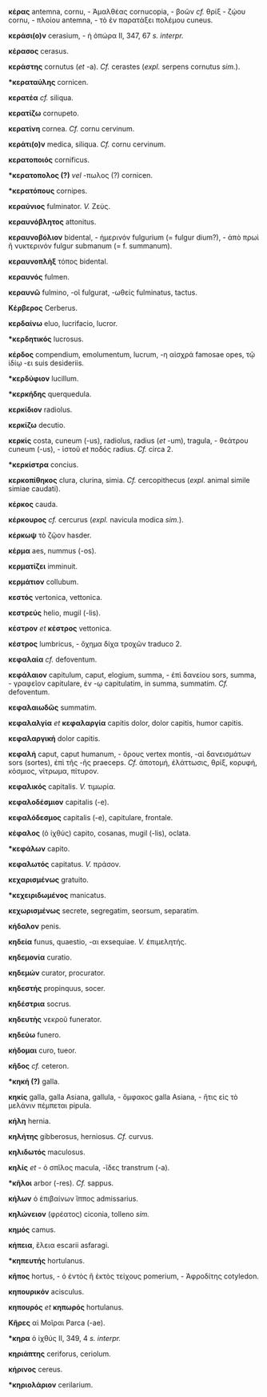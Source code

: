 **κέρας** antemna, cornu, - Ἀμαλθέας cornucopia, - βοῶν *cf.* θρίξ -
ζῴου cornu, - πλοίου antemna, - τὸ ἐν παρατάξει πολέμου cuneus.

**κεράσι(ο)ν** cerasium, - ἡ ὀπώρα II, 347, 67 *s. interpr.*

**κέρασος** cerasus.

**κεράστης** cornutus (*et* -a). *Cf.* cerastes (*expl.* serpens
cornutus *sim.*).

**\*κεραταύλης** cornicen.

**κερατέα** *cf.* siliqua.

**κερατίζω** cornupeto.

**κερατίνη** cornea. *Cf.* cornu cervinum.

**κεράτι(ο)ν** medica, siliqua. *Cf.* cornu cervinum.

**κερατοποιός** cornificus.

**\*κερατοπολος (?)** *vel* -πωλος (?) cornicen.

**\*κερατόπους** cornipes.

**κεραύνιος** fulminator. *V.* Ζεύς.

**κεραυνόβλητος** attonitus.

**κεραυνοβόλιον** bidental, - ἡμερινόν fulgurium (= fulgur dium?), - ἀπὸ
πρωὶ ἢ νυκτερινόν fulgur submanum (= f. summanum).

**κεραυνοπλὴξ** τόπος bidental.

**κεραυνός** fulmen.

**κεραυνῶ** fulmino, -οῖ fulgurat, -ωθείς fulminatus, tactus.

**Κέρβερος** Cerberus.

**κερδαίνω** eluo, lucrifacio, lucror.

**\*κερδητικός** lucrosus.

**κέρδος** compendium, emolumentum, lucrum, -η αἰσχρά famosae opes, τῷ
ἰδίῳ -ει suis desideriis.

**\*κερδύφιον** lucillum.

**\*κερκήδης** querquedula.

**κερκίδιον** radiolus.

**κερκίζω** decutio.

**κερκίς** costa, cuneum (-us), radiolus, radius (*et* -um), tragula, -
θεάτρου cuneum (-us), - ἱστοῦ *et* ποδός radius. *Cf.* circa 2.

**\*κερκίστρα** concius.

**κερκοπίθηκος** clura, clurina, simia. *Cf.* cercopithecus (*expl.*
animal simile simiae caudati).

**κέρκος** cauda.

**κέρκουρος** *cf.* cercurus (*expl.* navicula modica *sim.*).

**κέρκωψ** τὸ ζῷον hasder.

**κέρμα** aes, nummus (-os).

**κερματίζει** imminuit.

**κερμάτιον** collubum.

**κεστός** vertonica, vettonica.

**κεστρεύς** helio, mugil (-lis).

**κέστρον** *et* **κέστρος** vettonica.

**κέστρος** lumbricus, - ὄχημα δίχα τροχῶν traduco 2.

**κεφαλαία** *cf.* defoventum.

**κεφάλαιον** capitulum, caput, elogium, summa, - ἐπὶ δανείου sors,
summa, - γραφεῖον capitulare, ἐν -ῳ capitulatim, in summa, summatim.
*Cf.* defoventum.

**κεφαλαιωδῶς** summatim.

**κεφαλαλγία** *et* **κεφαλαργία** capitis dolor, dolor capitis, humor
capitis.

**κεφαλαργική** dolor capitis.

**κεφαλή** caput, caput humanum, - ὄρους vertex montis, -αὶ δανεισμάτων
sors (sortes), ἐπὶ τῆς -ῆς praeceps. *Cf.* ἀποτομή, ἐλάττωσις, θρίξ,
κορυφή, κόσμιος, νίτρωμα, πίτυρον.

**κεφαλικός** capitalis. *V.* τιμωρία.

**κεφαλοδέσμιον** capitalis (-e).

**κεφαλόδεσμος** capitalis (-e), capitulare, frontale.

**κέφαλος** (ὁ ἰχθύς) capito, cosanas, mugil (-lis), oclata.

**\*κεφάλων** capito.

**κεφαλωτός** capitatus. *V.* πράσον.

**κεχαρισμένως** gratuito.

**\*κεχειριδωμένος** manicatus.

**κεχωρισμένως** secrete, segregatim, seorsum, separatim.

**κήδαλον** penis.

**κηδεία** funus, quaestio, -αι exsequiae. *V.* ἐπιμελητής.

**κηδεμονία** curatio.

**κηδεμών** curator, procurator.

**κηδεστής** propinquus, socer.

**κηδέστρια** socrus.

**κηδευτὴς** νεκροῦ funerator.

**κηδεύω** funero.

**κήδομαι** curo, tueor.

**κῆδος** *cf.* ceteron.

**\*κηκή (?)** galla.

**κηκίς** galla, galla Asiana, gallula, - ὄμφακος galla Asiana, - ἥτις
εἰς τὸ μελάνιν πέμπεται pipula.

**κήλη** hernia.

**κηλήτης** gibberosus, herniosus. *Cf.* curvus.

**κηλιδωτός** maculosus.

**κηλίς** *et* - ὁ σπῖλος macula, -ῖδες transtrum (-a).

**\*κῆλοι** arbor (-res). *Cf.* sappus.

**κήλων** ὁ ἐπιβαίνων ἵππος admissarius.

**κηλώνειον** (φρέατος) ciconia, tolleno *sim.*

**κημός** camus.

**κήπεια**, ἕλεια escarii asfaragi.

**\*κηπευτής** hortulanus.

**κῆπος** hortus, - ὁ ἐντὸς ἢ ἐκτὸς τείχους pomerium, - Ἀφροδίτης
cotyledon.

**κηπουρικόν** acisculus.

**κηπουρός** *et* **κηπωρός** hortulanus.

**Κῆρες** αἱ Μοῖραι Parca (-ae).

**\*κηρα** ὁ ἰχθύς II, 349, 4 *s. interpr.*

**κηριάπτης** ceriforus, ceriolum.

**κήρινος** cereus.

**\*κηριολάριον** cerilarium.
